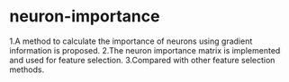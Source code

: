 # neuron-importance

1.A method to calculate the importance of neurons using gradient information is proposed. 
2.The neuron importance matrix is implemented and used for feature selection. 
3.Compared with other feature selection methods.
